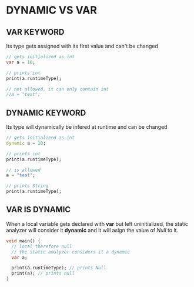 # DYNAMIC VS VAR

## VAR KEYWORD
Its type gets assigned with its first value and can't be changed
```dart
// gets initialized as int
var a = 10; 

// prints int
print(a.runtimeType);

// not allowed, it can only contain int
//a = "test";
```

## DYNAMIC KEYWORD
Its type will dynamically be infered at runtime and can be changed
```dart
// gets initialized as int
dynamic a = 10;

// prints int
print(a.runtimeType);

// is allowed
a = "test";

// prints String
print(a.runtimeType);
```

## VAR IS DYNAMIC

When a local variable gets declared with **var** but left uninitialized, the static analyzer will consider it **dynamic** and it will asign the value of *Null* to it.

```dart
void main() {
  // local therefore null
  // the static analyzer considers it a dynamic
  var a;

  print(a.runtimeType); // prints Null
  print(a); // prints null
}
```
